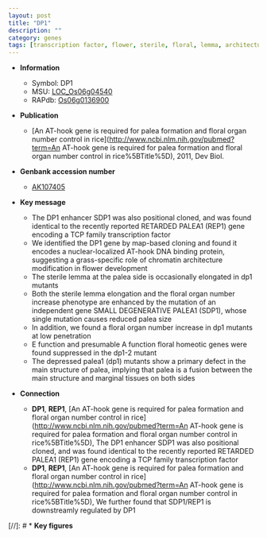 ```yaml
---
layout: post
title: "DP1"
description: ""
category: genes
tags: [transcription factor, flower, sterile, floral, lemma, architecture, palea, floral organ number]
---
```


* **Information**  
    + Symbol: DP1  
    + MSU: [LOC_Os06g04540](http://rice.plantbiology.msu.edu/cgi-bin/ORF_infopage.cgi?orf=LOC_Os06g04540)  
    + RAPdb: [Os06g0136900](http://rapdb.dna.affrc.go.jp/viewer/gbrowse_details/irgsp1?name=Os06g0136900)  

* **Publication**  
    + [An AT-hook gene is required for palea formation and floral organ number control in rice](http://www.ncbi.nlm.nih.gov/pubmed?term=An AT-hook gene is required for palea formation and floral organ number control in rice%5BTitle%5D), 2011, Dev Biol.

* **Genbank accession number**  
    + [AK107405](http://www.ncbi.nlm.nih.gov/nuccore/AK107405)

* **Key message**  
    + The DP1 enhancer SDP1 was also positional cloned, and was found identical to the recently reported RETARDED PALEA1 (REP1) gene encoding a TCP family transcription factor
    + We identified the DP1 gene by map-based cloning and found it encodes a nuclear-localized AT-hook DNA binding protein, suggesting a grass-specific role of chromatin architecture modification in flower development
    + The sterile lemma at the palea side is occasionally elongated in dp1 mutants
    + Both the sterile lemma elongation and the floral organ number increase phenotype are enhanced by the mutation of an independent gene SMALL DEGENERATIVE PALEA1 (SDP1), whose single mutation causes reduced palea size
    + In addition, we found a floral organ number increase in dp1 mutants at low penetration
    + E function and presumable A function floral homeotic genes were found suppressed in the dp1-2 mutant
    + The depressed palea1 (dp1) mutants show a primary defect in the main structure of palea, implying that palea is a fusion between the main structure and marginal tissues on both sides

* **Connection**  
    + __DP1__, __REP1__, [An AT-hook gene is required for palea formation and floral organ number control in rice](http://www.ncbi.nlm.nih.gov/pubmed?term=An AT-hook gene is required for palea formation and floral organ number control in rice%5BTitle%5D), The DP1 enhancer SDP1 was also positional cloned, and was found identical to the recently reported RETARDED PALEA1 (REP1) gene encoding a TCP family transcription factor
    + __DP1__, __REP1__, [An AT-hook gene is required for palea formation and floral organ number control in rice](http://www.ncbi.nlm.nih.gov/pubmed?term=An AT-hook gene is required for palea formation and floral organ number control in rice%5BTitle%5D), We further found that SDP1/REP1 is downstreamly regulated by DP1

[//]: # * **Key figures**  


